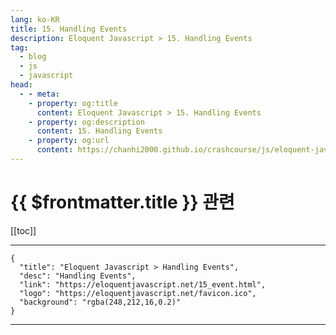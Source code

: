 ```yaml
---
lang: ko-KR
title: 15. Handling Events
description: Eloquent Javascript > 15. Handling Events
tag: 
  - blog
  - js
  - javascript
head:
  - - meta:
    - property: og:title
      content: Eloquent Javascript > 15. Handling Events
    - property: og:description
      content: 15. Handling Events
    - property: og:url
      content: https://chanhi2000.github.io/crashcourse/js/eloquent-javascript/15.html
---
```


# {{ $frontmatter.title }} 관련

[[toc]]

---

```component VPCard
{
  "title": "Eloquent Javascript > Handling Events",
  "desc": "Handling Events",
  "link": "https://eloquentjavascript.net/15_event.html",
  "logo": "https://eloquentjavascript.net/favicon.ico",
  "background": "rgba(248,212,16,0.2)"
}
```

---

<TagLinks />